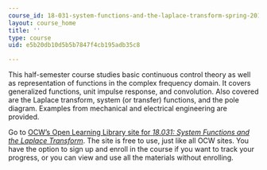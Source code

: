 ```yaml
---
course_id: 18-031-system-functions-and-the-laplace-transform-spring-2019
layout: course_home
title: ''
type: course
uid: e5b20db10d5b5b7847f4cb195adb35c8

---
```

This half-semester course studies basic continuous control theory as well as representation of functions in the complex frequency domain. It covers generalized functions, unit impulse response, and convolution. Also covered are the Laplace transform, system (or transfer) functions, and the pole diagram. Examples from mechanical and electrical engineering are provided.

Go to [OCW’s Open Learning Library site for _18.031: System Functions and the Laplace Transform_](https://openlearninglibrary.mit.edu/courses/course-v1:OCW+18.031+2019_Spring/about). The site is free to use, just like all OCW sites. You have the option to sign up and enroll in the course if you want to track your progress, or you can view and use all the materials without enrolling.
